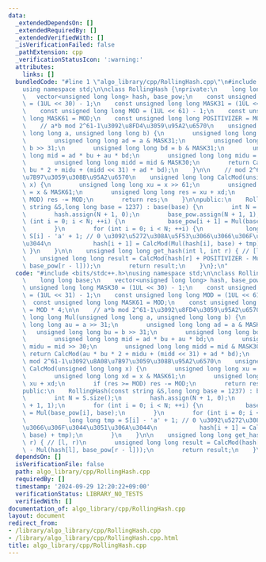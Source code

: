 ```yaml
---
data:
  _extendedDependsOn: []
  _extendedRequiredBy: []
  _extendedVerifiedWith: []
  _isVerificationFailed: false
  _pathExtension: cpp
  _verificationStatusIcon: ':warning:'
  attributes:
    links: []
  bundledCode: "#line 1 \"algo_library/cpp/RollingHash.cpp\"\n#include <bits/stdc++.h>\n\
    using namespace std;\n\nclass RollingHash {\nprivate:\n    long long base;\n \
    \   vector<unsigned long long> hash, base_pow;\n    const unsigned long long MASK30\
    \ = (1UL << 30) - 1;\n    const unsigned long long MASK31 = (1UL << 31) - 1;\n\
    \    const unsigned long long MOD = (1UL << 61) - 1;\n    const unsigned long\
    \ long MASK61 = MOD;\n    const unsigned long long POSITIVIZER = MOD * 4;\n\n\
    \    // a*b mod 2^61-1\u3092\u8FD4\u3059\u95A2\u6570\n    unsigned long long Mul(unsigned\
    \ long long a, unsigned long long b) {\n        unsigned long long au = a >> 31;\n\
    \        unsigned long long ad = a & MASK31;\n        unsigned long long bu =\
    \ b >> 31;\n        unsigned long long bd = b & MASK31;\n        unsigned long\
    \ long mid = ad * bu + au * bd;\n        unsigned long long midu = mid >> 30;\n\
    \        unsigned long long midd = mid & MASK30;\n        return CalcMod(au *\
    \ bu * 2 + midu + (midd << 31) + ad * bd);\n    }\n\n    // mod 2^61-1\u3092\u8A08\
    \u7B97\u3059\u308B\u95A2\u6570\n    unsigned long long CalcMod(unsigned long long\
    \ x) {\n        unsigned long long xu = x >> 61;\n        unsigned long long xd\
    \ = x & MASK61;\n        unsigned long long res = xu + xd;\n        if (res >=\
    \ MOD) res -= MOD;\n        return res;\n    }\n\npublic:\n    RollingHash(const\
    \ string &S,long long base = 1237) : base(base) {\n        int N = S.size();\n\
    \        hash.assign(N + 1, 0);\n        base_pow.assign(N + 1, 1);\n        for\
    \ (int i = 0; i < N; ++i) {\n            base_pow[i + 1] = Mul(base_pow[i], base);\n\
    \        }\n        for (int i = 0; i < N; ++i) {\n            long long tmp =\
    \ S[i] - 'a' + 1; // 0 \u3092\u5272\u308A\u5F53\u3066\u3066\u306F\u3044\u3051\u306A\
    \u3044\n            hash[i + 1] = CalcMod(Mul(hash[i], base) + tmp);\n       \
    \ }\n    }\n\n    unsigned long long get_hash(int l, int r) { // [l, r)\n    \
    \    unsigned long long result = CalcMod(hash[r] + POSITIVIZER - Mul(hash[l],\
    \ base_pow[r - l]));\n        return result;\n    }\n};\n"
  code: "#include <bits/stdc++.h>\nusing namespace std;\n\nclass RollingHash {\nprivate:\n\
    \    long long base;\n    vector<unsigned long long> hash, base_pow;\n    const\
    \ unsigned long long MASK30 = (1UL << 30) - 1;\n    const unsigned long long MASK31\
    \ = (1UL << 31) - 1;\n    const unsigned long long MOD = (1UL << 61) - 1;\n  \
    \  const unsigned long long MASK61 = MOD;\n    const unsigned long long POSITIVIZER\
    \ = MOD * 4;\n\n    // a*b mod 2^61-1\u3092\u8FD4\u3059\u95A2\u6570\n    unsigned\
    \ long long Mul(unsigned long long a, unsigned long long b) {\n        unsigned\
    \ long long au = a >> 31;\n        unsigned long long ad = a & MASK31;\n     \
    \   unsigned long long bu = b >> 31;\n        unsigned long long bd = b & MASK31;\n\
    \        unsigned long long mid = ad * bu + au * bd;\n        unsigned long long\
    \ midu = mid >> 30;\n        unsigned long long midd = mid & MASK30;\n       \
    \ return CalcMod(au * bu * 2 + midu + (midd << 31) + ad * bd);\n    }\n\n    //\
    \ mod 2^61-1\u3092\u8A08\u7B97\u3059\u308B\u95A2\u6570\n    unsigned long long\
    \ CalcMod(unsigned long long x) {\n        unsigned long long xu = x >> 61;\n\
    \        unsigned long long xd = x & MASK61;\n        unsigned long long res =\
    \ xu + xd;\n        if (res >= MOD) res -= MOD;\n        return res;\n    }\n\n\
    public:\n    RollingHash(const string &S,long long base = 1237) : base(base) {\n\
    \        int N = S.size();\n        hash.assign(N + 1, 0);\n        base_pow.assign(N\
    \ + 1, 1);\n        for (int i = 0; i < N; ++i) {\n            base_pow[i + 1]\
    \ = Mul(base_pow[i], base);\n        }\n        for (int i = 0; i < N; ++i) {\n\
    \            long long tmp = S[i] - 'a' + 1; // 0 \u3092\u5272\u308A\u5F53\u3066\
    \u3066\u306F\u3044\u3051\u306A\u3044\n            hash[i + 1] = CalcMod(Mul(hash[i],\
    \ base) + tmp);\n        }\n    }\n\n    unsigned long long get_hash(int l, int\
    \ r) { // [l, r)\n        unsigned long long result = CalcMod(hash[r] + POSITIVIZER\
    \ - Mul(hash[l], base_pow[r - l]));\n        return result;\n    }\n};"
  dependsOn: []
  isVerificationFile: false
  path: algo_library/cpp/RollingHash.cpp
  requiredBy: []
  timestamp: '2024-09-29 12:20:22+09:00'
  verificationStatus: LIBRARY_NO_TESTS
  verifiedWith: []
documentation_of: algo_library/cpp/RollingHash.cpp
layout: document
redirect_from:
- /library/algo_library/cpp/RollingHash.cpp
- /library/algo_library/cpp/RollingHash.cpp.html
title: algo_library/cpp/RollingHash.cpp
---
```

